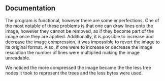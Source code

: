 ## Documentation
The program is functional, however there are some imperfections. One of the most notable of these problems is that one can draw lines onto the image, however they cannot be removed, as if they become part of the image once they are applied. Additionally, it is possible to increase and decrease the image compression, it was impossible to revert the image to its original format. Also, if one were to increase or decrease the image resolution the number of lines were multiplied making the image unreadable. 

We noticed the more compressed the image became the the less tree nodes it took to represent the trees and the less bytes were used.